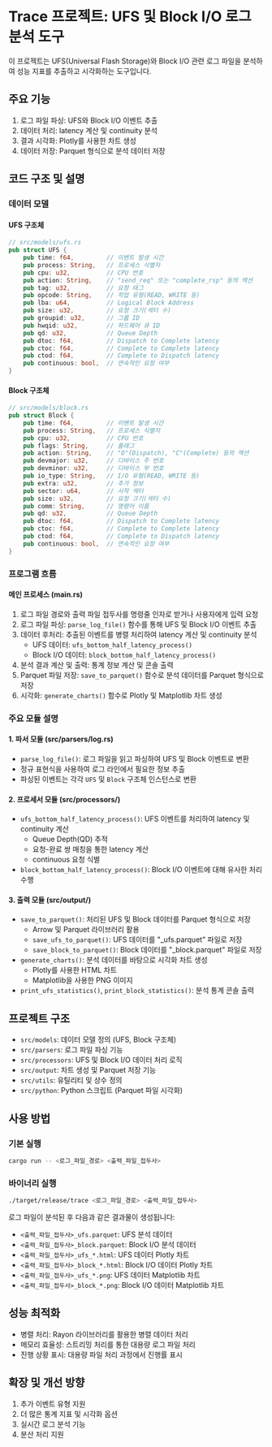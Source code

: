# Trace 프로젝트: UFS 및 Block I/O 로그 분석 도구

이 프로젝트는 UFS(Universal Flash Storage)와 Block I/O 관련 로그 파일을 분석하여 성능 지표를 추출하고 시각화하는 도구입니다.

## 주요 기능

1. 로그 파일 파싱: UFS와 Block I/O 이벤트 추출
2. 데이터 처리: latency 계산 및 continuity 분석
3. 결과 시각화: Plotly를 사용한 차트 생성
4. 데이터 저장: Parquet 형식으로 분석 데이터 저장

## 코드 구조 및 설명

### 데이터 모델

#### UFS 구조체
```rust
// src/models/ufs.rs
pub struct UFS {
    pub time: f64,         // 이벤트 발생 시간
    pub process: String,   // 프로세스 식별자
    pub cpu: u32,          // CPU 번호
    pub action: String,    // "send_req" 또는 "complete_rsp" 등의 액션
    pub tag: u32,          // 요청 태그
    pub opcode: String,    // 작업 유형(READ, WRITE 등)
    pub lba: u64,          // Logical Block Address
    pub size: u32,         // 요청 크기(섹터 수)
    pub groupid: u32,      // 그룹 ID
    pub hwqid: u32,        // 하드웨어 큐 ID
    pub qd: u32,           // Queue Depth
    pub dtoc: f64,         // Dispatch to Complete latency
    pub ctoc: f64,         // Complete to Complete latency
    pub ctod: f64,         // Complete to Dispatch latency
    pub continuous: bool,  // 연속적인 요청 여부
}
```

#### Block 구조체
```rust
// src/models/block.rs
pub struct Block {
    pub time: f64,         // 이벤트 발생 시간
    pub process: String,   // 프로세스 식별자
    pub cpu: u32,          // CPU 번호
    pub flags: String,     // 플래그
    pub action: String,    // "D"(Dispatch), "C"(Complete) 등의 액션
    pub devmajor: u32,     // 디바이스 주 번호
    pub devminor: u32,     // 디바이스 부 번호
    pub io_type: String,   // I/O 유형(READ, WRITE 등)
    pub extra: u32,        // 추가 정보
    pub sector: u64,       // 시작 섹터
    pub size: u32,         // 요청 크기(섹터 수)
    pub comm: String,      // 명령어 이름
    pub qd: u32,           // Queue Depth
    pub dtoc: f64,         // Dispatch to Complete latency
    pub ctoc: f64,         // Complete to Complete latency
    pub ctod: f64,         // Complete to Dispatch latency
    pub continuous: bool,  // 연속적인 요청 여부
}
```

### 프로그램 흐름

#### 메인 프로세스 (main.rs)
1. 로그 파일 경로와 출력 파일 접두사를 명령줄 인자로 받거나 사용자에게 입력 요청
2. 로그 파일 파싱: `parse_log_file()` 함수를 통해 UFS 및 Block I/O 이벤트 추출
3. 데이터 후처리: 추출된 이벤트를 병렬 처리하여 latency 계산 및 continuity 분석
   - UFS 데이터: `ufs_bottom_half_latency_process()`
   - Block I/O 데이터: `block_bottom_half_latency_process()`
4. 분석 결과 계산 및 출력: 통계 정보 계산 및 콘솔 출력
5. Parquet 파일 저장: `save_to_parquet()` 함수로 분석 데이터를 Parquet 형식으로 저장
6. 시각화: `generate_charts()` 함수로 Plotly 및 Matplotlib 차트 생성

### 주요 모듈 설명

#### 1. 파서 모듈 (src/parsers/log.rs)
- `parse_log_file()`: 로그 파일을 읽고 파싱하여 UFS 및 Block 이벤트로 변환
- 정규 표현식을 사용하여 로그 라인에서 필요한 정보 추출
- 파싱된 이벤트는 각각 `UFS` 및 `Block` 구조체 인스턴스로 변환

#### 2. 프로세서 모듈 (src/processors/)
- `ufs_bottom_half_latency_process()`: UFS 이벤트를 처리하여 latency 및 continuity 계산
  - Queue Depth(QD) 추적
  - 요청-완료 쌍 매칭을 통한 latency 계산
  - continuous 요청 식별
- `block_bottom_half_latency_process()`: Block I/O 이벤트에 대해 유사한 처리 수행

#### 3. 출력 모듈 (src/output/)
- `save_to_parquet()`: 처리된 UFS 및 Block 데이터를 Parquet 형식으로 저장
  - Arrow 및 Parquet 라이브러리 활용
  - `save_ufs_to_parquet()`: UFS 데이터를 "_ufs.parquet" 파일로 저장
  - `save_block_to_parquet()`: Block 데이터를 "_block.parquet" 파일로 저장
- `generate_charts()`: 분석 데이터를 바탕으로 시각화 차트 생성
  - Plotly를 사용한 HTML 차트
  - Matplotlib을 사용한 PNG 이미지
- `print_ufs_statistics()`, `print_block_statistics()`: 분석 통계 콘솔 출력

## 프로젝트 구조

- `src/models`: 데이터 모델 정의 (UFS, Block 구조체)
- `src/parsers`: 로그 파일 파싱 기능
- `src/processors`: UFS 및 Block I/O 데이터 처리 로직
- `src/output`: 차트 생성 및 Parquet 저장 기능
- `src/utils`: 유틸리티 및 상수 정의
- `src/python`: Python 스크립트 (Parquet 파일 시각화)

## 사용 방법

### 기본 실행
```bash
cargo run -- <로그_파일_경로> <출력_파일_접두사>
```

### 바이너리 실행
```bash
./target/release/trace <로그_파일_경로> <출력_파일_접두사>
```

로그 파일이 분석된 후 다음과 같은 결과물이 생성됩니다:
- `<출력_파일_접두사>_ufs.parquet`: UFS 분석 데이터
- `<출력_파일_접두사>_block.parquet`: Block I/O 분석 데이터
- `<출력_파일_접두사>_ufs_*.html`: UFS 데이터 Plotly 차트
- `<출력_파일_접두사>_block_*.html`: Block I/O 데이터 Plotly 차트
- `<출력_파일_접두사>_ufs_*.png`: UFS 데이터 Matplotlib 차트
- `<출력_파일_접두사>_block_*.png`: Block I/O 데이터 Matplotlib 차트

## 성능 최적화

- 병렬 처리: Rayon 라이브러리를 활용한 병렬 데이터 처리
- 메모리 효율성: 스트리밍 처리를 통한 대용량 로그 파일 처리
- 진행 상황 표시: 대용량 파일 처리 과정에서 진행률 표시

## 확장 및 개선 방향

1. 추가 이벤트 유형 지원
2. 더 많은 통계 지표 및 시각화 옵션
3. 실시간 로그 분석 기능
4. 분산 처리 지원
